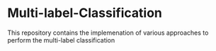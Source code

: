 # Multi-label-Classification
This repository contains the implemenation of various approaches to perform the multi-label classification

